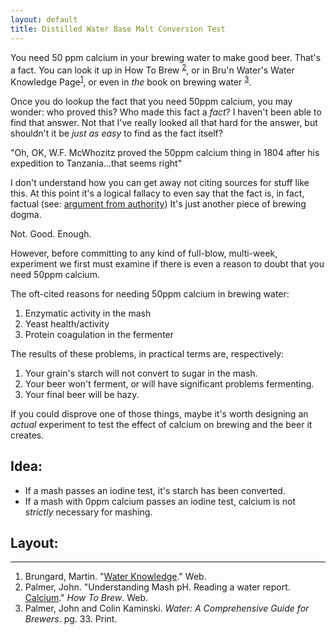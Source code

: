 ```yaml
---
layout: default
title: Distilled Water Base Malt Conversion Test
---
```


You need 50 ppm calcium in your brewing water to make good beer. That's a fact.
You can look it up in How To Brew <sup>[2](#howtobrew)</sup>, or in 
Bru'n Water's Water Knowledge Page<sup>[1](#brunwater)</sup>, or even in
_the_ book on brewing water <sup>[3](#water)</sup>.

Once you do lookup the fact that you need 50ppm calcium, you may wonder: who proved this? Who made this fact a _fact_?
I haven't been able to find that answer. Not that I've really looked all that hard for the answer, but shouldn't it be
_just as easy_ to find as the fact itself?

"Oh, OK, W.F. McWhozitz proved the 50ppm calcium thing in 1804 after his expedition to Tanzania...that seems right"

I don't understand how you can get away not citing sources for stuff like this.
At this point it's a logical fallacy to even say that the fact is, in fact, factual (see: [argument from authority](http://en.wikipedia.org/wiki/Argument_from_authority))
It's just another piece of brewing dogma.

Not. Good. Enough.

However, before committing to any kind of full-blow, multi-week, experiment we first
must examine if there is even a reason to doubt that you need 50ppm calcium.

The oft-cited reasons for needing 50ppm calcium in brewing water:

1. Enzymatic activity in the mash
2. Yeast health/activity
3. Protein coagulation in the fermenter

The results of these problems, in practical terms are, respectively:

1. Your grain's starch will not convert to sugar in the mash.
2. Your beer won't ferment, or will have significant problems fermenting.
3. Your final beer will be hazy.

If you could disprove one of those things, maybe it's worth designing an _actual_
experiment to test the effect of calcium on brewing and the beer it creates.

Idea:
---

* If a mash passes an iodine test, it's starch has been converted.
* If a mash with 0ppm calcium passes an iodine test, calcium is not _strictly_ necessary for mashing.

Layout:
---




* * *

1. <a id="brunwater"></a>Brungard, Martin. "[Water Knowledge](https://sites.google.com/site/brunwater/water-knowledge)." Web.
2. <a id="howtobrew"></a>Palmer, John. "Understanding Mash pH. Reading a water report. [Calcium](http://www.howtobrew.com/section3/chapter15-1.html)." _How To Brew_. Web.
3. <a id="water"></a>Palmer, John and Colin Kaminski. _Water: A Comprehensive Guide for Brewers_. pg. 33. Print.